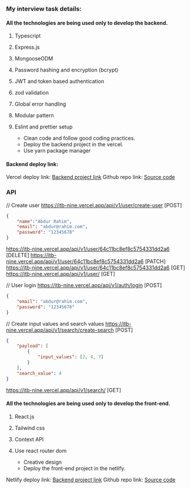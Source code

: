 ### My interview task details:

#### All the technologies are being used only to develop the backend.

1. Typescript
2. Express.js
3. MongooseODM
4. Password hashing and encryption (bcrypt)
5. JWT and token based authentication
6. zod validation
7. Global error handling
8. Modular pattern
9. Eslint and prettier setup

   - Clean code and follow good coding practices.
   - Deploy the backend project in the vercel.
   - Use yarn package manager

#### Backend deploy link:

Vercel deploy link: [Backend project link](https://itb-nine.vercel.app/)
Github repo link: [Source code](https://github.com/dev-rakibul1/ITB_2)

### API

// Create user
https://itb-nine.vercel.app/api/v1/user/create-user [POST]

```Json
{
    "name":"Abdur Rahim",
    "email": "abdur@rahim.com",
    "password": "12345678"
}
```

<!-- User single routes -->

https://itb-nine.vercel.app/api/v1/user/64c11bc8ef8c5754331dd2a6 [DELETE]
https://itb-nine.vercel.app/api/v1/user/64c11bc8ef8c5754331dd2a6 [PATCH]
https://itb-nine.vercel.app/api/v1/user/64c11bc8ef8c5754331dd2a6 [GET]
https://itb-nine.vercel.app/api/v1/user/ [GET]

// User login
https://itb-nine.vercel.app/api/v1/auth/login [POST]

```Json
{
    "email": "abdur@rahim.com",
    "password": "12345678"
}
```

// Create input values and search values
https://itb-nine.vercel.app/api/v1/search/create-search [POST]

```Json
{
    "payload": [
        {
            "input_values": [2, 4, 7]
        }
    ],
    "search_value": 4
}
```

https://itb-nine.vercel.app/api/v1/search/ [GET]

#### All the technologies are being used only to develop the front-end.

1. React.js
2. Tailwind css
3. Context API
4. Use react router dom

   - Creative design
   - Deploy the front-end project in the netlify.

Netlify deploy link: [Backend project link](https://64c1281f433fff07dc92074a--thunderous-madeleine-6613c2.netlify.app/)
Github repo link: [Source code](https://github.com/dev-rakibul1/ITB-Front-End)
